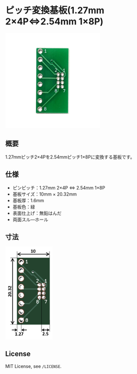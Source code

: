 # ピッチ変換基板(1.27mm 2×4P⇔2.54mm 1×8P)

<img src="/img/ProductImage.jpg" width="300px">

## 概要

1.27mmピッチ2×4Pを2.54mmピッチ1×8Pに変換する基板です。

## 仕様
- ピンピッチ：1.27mm 2×4P ⇔ 2.54mm 1×8P
- 基板サイズ：10mm × 20.32mm
- 基板厚：1.6mm
- 基板色：緑
- 表面仕上げ：無鉛はんだ
- 両面スル―ホール
<!-- - 固定穴：XXmmピッチ, M3×2穴 -->

<!-- ## 販売  
[スイッチサイエンス委託販売ページ](https://www.switch-science.com/catalog/xxxx/)  
※大量注文や在庫に関する問い合わせは[こちら](mailto:info.y2kb@gmail.com)までご連絡ください。   -->

## 寸法
<img src="/img/dimension.png" width="150px">

## License
MIT License, see `/LICENSE`.
